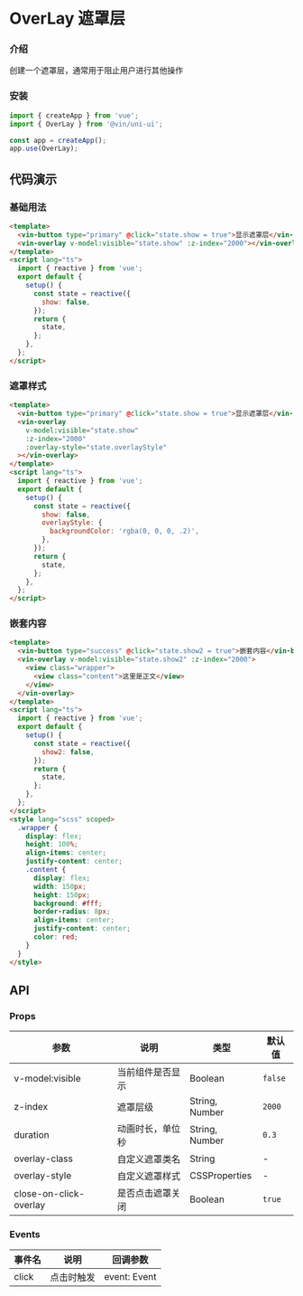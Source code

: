 # OverLay 遮罩层

### 介绍

创建一个遮罩层，通常用于阻止用户进行其他操作

### 安装

```javascript
import { createApp } from 'vue';
import { OverLay } from '@vin/uni-ui';

const app = createApp();
app.use(OverLay);
```

## 代码演示

### 基础用法

```html
<template>
  <vin-button type="primary" @click="state.show = true">显示遮罩层</vin-button>
  <vin-overlay v-model:visible="state.show" :z-index="2000"></vin-overlay>
</template>
<script lang="ts">
  import { reactive } from 'vue';
  export default {
    setup() {
      const state = reactive({
        show: false,
      });
      return {
        state,
      };
    },
  };
</script>
```

### 遮罩样式

```html
<template>
  <vin-button type="primary" @click="state.show = true">显示遮罩层</vin-button>
  <vin-overlay
    v-model:visible="state.show"
    :z-index="2000"
    :overlay-style="state.overlayStyle"
  ></vin-overlay>
</template>
<script lang="ts">
  import { reactive } from 'vue';
  export default {
    setup() {
      const state = reactive({
        show: false,
        overlayStyle: {
          backgroundColor: 'rgba(0, 0, 0, .2)',
        },
      });
      return {
        state,
      };
    },
  };
</script>
```

### 嵌套内容

```html
<template>
  <vin-button type="success" @click="state.show2 = true">嵌套内容</vin-button>
  <vin-overlay v-model:visible="state.show2" :z-index="2000">
    <view class="wrapper">
      <view class="content">这里是正文</view>
    </view>
  </vin-overlay>
</template>
<script lang="ts">
  import { reactive } from 'vue';
  export default {
    setup() {
      const state = reactive({
        show2: false,
      });
      return {
        state,
      };
    },
  };
</script>
<style lang="scss" scoped>
  .wrapper {
    display: flex;
    height: 100%;
    align-items: center;
    justify-content: center;
    .content {
      display: flex;
      width: 150px;
      height: 150px;
      background: #fff;
      border-radius: 8px;
      align-items: center;
      justify-content: center;
      color: red;
    }
  }
</style>
```

## API

### Props

| 参数                   | 说明             | 类型           | 默认值  |
| ---------------------- | ---------------- | -------------- | ------- |
| v-model:visible        | 当前组件是否显示 | Boolean        | `false` |
| z-index                | 遮罩层级         | String, Number | `2000`  |
| duration               | 动画时长，单位秒 | String, Number | `0.3`   |
| overlay-class          | 自定义遮罩类名   | String         | -       |
| overlay-style          | 自定义遮罩样式   | CSSProperties  | -       |
| close-on-click-overlay | 是否点击遮罩关闭 | Boolean        | `true`  |

### Events

| 事件名 | 说明       | 回调参数     |
| ------ | ---------- | ------------ |
| click  | 点击时触发 | event: Event |
